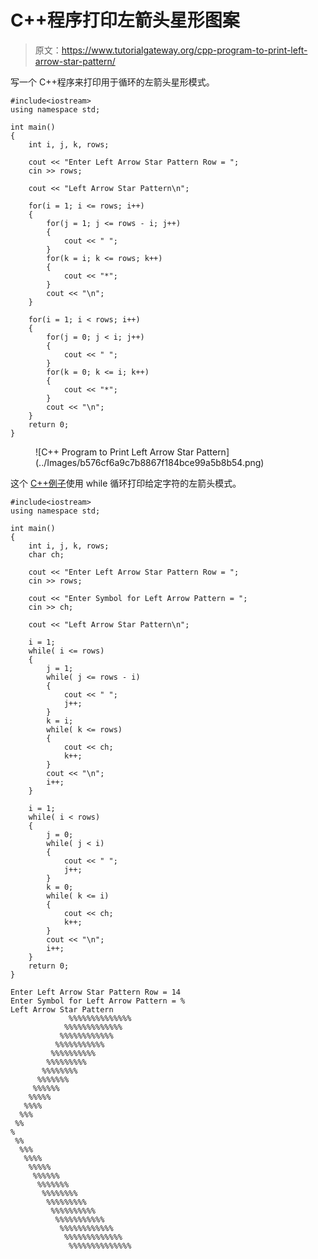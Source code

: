 # C++程序打印左箭头星形图案

> 原文：<https://www.tutorialgateway.org/cpp-program-to-print-left-arrow-star-pattern/>

写一个 C++程序来打印用于循环的左箭头星形模式。

```
#include<iostream>
using namespace std;

int main()
{
	int i, j, k, rows;

    cout << "Enter Left Arrow Star Pattern Row = ";
    cin >> rows;

    cout << "Left Arrow Star Pattern\n"; 

    for(i = 1; i <= rows; i++)
    {
    	for(j = 1; j <= rows - i; j++)
		{
            cout << " ";
        }
        for(k = i; k <= rows; k++)
        {
            cout << "*";
        }
        cout << "\n";
    }	

    for(i = 1; i < rows; i++)
    {
    	for(j = 0; j < i; j++)
		{
            cout << " ";
        }
        for(k = 0; k <= i; k++)
        {
            cout << "*";
        }
        cout << "\n";
    }
 	return 0;
}
```

<figure class="wp-block-image size-large">![C++ Program to Print Left Arrow Star Pattern](../Images/b576cf6a9c7b8867f184bce99a5b8b54.png)</figure>

这个 [C++例子](https://www.tutorialgateway.org/cpp-programs/)使用 while 循环打印给定字符的左箭头模式。

```
#include<iostream>
using namespace std;

int main()
{
	int i, j, k, rows;
    char ch;

    cout << "Enter Left Arrow Star Pattern Row = ";
    cin >> rows;

    cout << "Enter Symbol for Left Arrow Pattern = ";
    cin >> ch;

    cout << "Left Arrow Star Pattern\n"; 

    i = 1;
    while( i <= rows)
    {
        j = 1;
    	while( j <= rows - i)
		{
            cout << " ";
            j++;
        }
        k = i;
        while( k <= rows)
        {
            cout << ch;
            k++;
        }
        cout << "\n";
        i++;
    }	

    i = 1;
    while( i < rows)
    {
        j = 0;
    	while( j < i)
		{
            cout << " ";
            j++;
        }
        k = 0;
        while( k <= i)
        {
            cout << ch;
            k++;
        }
        cout << "\n";
        i++;
    }
 	return 0;
}
```

```
Enter Left Arrow Star Pattern Row = 14
Enter Symbol for Left Arrow Pattern = %
Left Arrow Star Pattern
             %%%%%%%%%%%%%%
            %%%%%%%%%%%%%
           %%%%%%%%%%%%
          %%%%%%%%%%%
         %%%%%%%%%%
        %%%%%%%%%
       %%%%%%%%
      %%%%%%%
     %%%%%%
    %%%%%
   %%%%
  %%%
 %%
%
 %%
  %%%
   %%%%
    %%%%%
     %%%%%%
      %%%%%%%
       %%%%%%%%
        %%%%%%%%%
         %%%%%%%%%%
          %%%%%%%%%%%
           %%%%%%%%%%%%
            %%%%%%%%%%%%%
             %%%%%%%%%%%%%%
```
